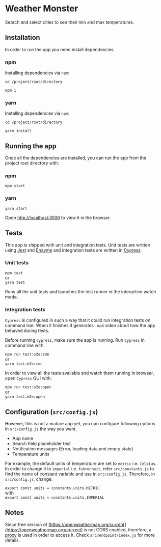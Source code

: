 # Weather Monster

Search and select cities to see their min and max temperatures.

## Installation

In order to run the app you need install dependencies.

### npm

Installing dependencies via `npm`:

`cd /project/root/directory`

`npm i`

### yarn

Installing dependencies via `npm`:

`cd /project/root/directory`

`yarn install`

## Running the app

Once all the dependencies are installed, you can run the app from the project root directory with:

### npm

`npm start`

### yarn

`yarn start`

Open [http://localhost:3000](http://localhost:3000) to view it in the browser.

## Tests

This app is shipped with unit and integration tests. Unit tests are written using [Jest](https://jestjs.io/) and [Enzyme](https://airbnb.io/enzyme/) and integration tests are written in [Cypress](https://www.cypress.io/).

### Unit tests

`npm test` <br/>or<br/>
`yarn test`

Runs all the unit tests and launches the test runner in the interactive watch mode.

### Integration tests

`Cypress` is configured in such a way that it could run integration tests on command line. When it finishes it generates `.mp4` video about how the app behaved during tests.

Before running `Cypress`, make sure the app is running. Run `Cypress` in command line with:

`npm run test:e2e:run`<br/>or<br/>
`yarn test:e2e:run`

In order to view all the tests available and watch them running in browser, open `Cypress` GUI with:

`npm run test:e2e:open`<br/>or<br/>
`yarn test:e2e:open`

## Configuration (`src/config.js`)

However, this is not a mature app yet, you can configure following options in `src/config.js` the way you want.

- App name
- Search field placeholder text
- Notification messages (Error, loading data and empty state)
- Temperature units

For example, the default units of temperature are set to `metric` i.e. `Celsius`. In order to change it to `imperial` i.e. `fahrenheit`, refer `src/constants.js` to find the name of constant variable and use in `src/config.js`. Therefore, in `src/config.js`, change:

`export const units = constants.units.METRIC` <br/>with<br/>
`export const units = constants.units.IMPERIAL`

## Notes

Since free version of [https://openweathermap.org/current](https://openweathermap.org/current) is not CORS enabled, therefore, a [proxy](https://cors-anywhere.herokuapp.com) is used in order to access it. Check `src/endpoint/index.js` for more details.
